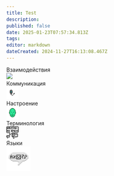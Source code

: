 ```yaml
---
title: Test
description: 
published: false
date: 2025-01-23T07:57:34.813Z
tags: 
editor: markdown
dateCreated: 2024-11-27T16:13:08.467Z
---
```


<div class="asd">
  <a class="tab-panel__item">
    <div>Взаимодействия</div>
    <img src="https://wiki.wwdp.ee/guides/research_console.png"/>
  </a>
  <a class="tab-panel__item">
    <div>Коммуникация</div>
    <img src="/guides/communication.png"/>
  </a>
  <a class="tab-panel__item">
    <div>Настроение</div>
    <img src="/guides/mood.gif"/>
  </a>
  <a class="tab-panel__item">
    <div>Терминология</div>
    <img src="/guides/terminology.png"/>
  </a>
  <a class="tab-panel__item">
    <div>Языки</div>
    <img src="/guides/language.png"/>
  </a>
</div>